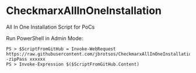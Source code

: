 # CheckmarxAllInOneInstallation
All In One Installation Script for PoCs

Run PowerShell in Admin Mode:

```
PS > $ScriptFromGitHub = Invoke-WebRequest https://raw.githubusercontent.com/jbrotsos/CheckmarxAllInOneInstallation/master/CheckmarxPoCSetup.ps1 -zipPass xxxxxx
PS > Invoke-Expression $($ScriptFromGitHub.Content)
```

